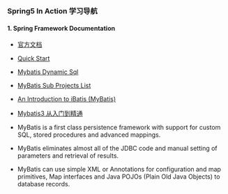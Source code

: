 ###                                                             Spring5 In Action 学习导航

#### 1. Spring Framework Documentation

* [官方文档](https://docs.spring.io/spring/docs/current/spring-framework-reference/)

* [Quick Start](https://projects.spring.io/spring-framework/)

* [Mybatis Dynamic Sql](https://github.com/mybatis/mybatis-dynamic-sql)

* [MyBatis Sub Projects List](https://github.com/mybatis)

* [An Introduction to iBatis (MyBatis)](https://javamagic.wordpress.com/2012/02/22/an-introduction-to-ibatis-mybatis-an-alternative-to-hibernate-and-jdbc/)

* [Mybatis3 从入门到精通](http://mybatis.tk/)

* MyBatis is a first class persistence framework with support for custom SQL, stored procedures and advanced mappings.

* MyBatis eliminates almost all of the JDBC code and manual setting of parameters and retrieval of results.

* MyBatis can use simple XML or Annotations for configuration and map primitives, Map interfaces and Java POJOs (Plain Old Java Objects) to database records.

